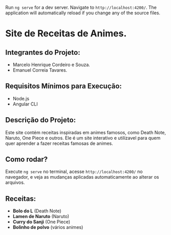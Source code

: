 Run `ng serve` for a dev server. Navigate to `http://localhost:4200/`. The application will automatically reload if you change any of the source files.

# Site de Receitas de Animes.

## Integrantes do Projeto:
- Marcelo Henrique Cordeiro e Souza.
- Emanuel Correia Tavares.

## Requisitos Mínimos para Execução:
- Node.js
- Angular CLI

## Descrição do Projeto:
Este site contém receitas inspiradas em animes famosos, como Death Note, Naruto, One Piece e outros. Ele é um site interativo e utilizavel para quem quer aprender a fazer receitas famosas de animes.

## Como rodar?
Execute `ng serve` no terminal, acesse `http://localhost:4200/` no navegador, e veja as mudanças aplicadas automaticamente ao alterar os arquivos.

## Receitas:
- **Bolo do L** (Death Note)
- **Lamen de Naruto** (Naruto)
- **Curry do Sanji** (One Piece)
- **Bolinho de polvo** (vários animes)
